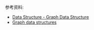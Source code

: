 参考资料:

- [Data Structure - Graph Data Structure](https://www.tutorialspoint.com/data_structures_algorithms/graph_data_structure.htm)
- [Graph data structures](http://www.algorithmist.com/index.php/Graph_data_structures)